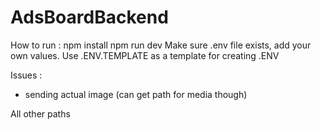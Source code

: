 # AdsBoardBackend
How to run : 
npm install
npm run dev
Make sure .env file exists, add your own values. Use .ENV.TEMPLATE as a template for creating .ENV

Issues : 
- sending actual image (can get path for media though)


All other paths 
